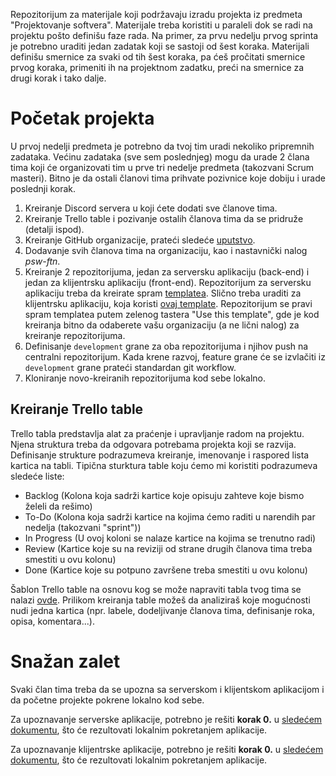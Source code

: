 Repozitorijum za materijale koji podržavaju izradu projekta iz predmeta "Projektovanje softvera". Materijale treba koristiti u paraleli dok se radi na projektu pošto definišu faze rada. Na primer, za prvu nedelju prvog sprinta je potrebno uraditi jedan zadatak koji se sastoji od šest koraka. Materijali definišu smernice za svaki od tih šest koraka, pa ćeš pročitati smernice prvog koraka, primeniti ih na projektnom zadatku, preći na smernice za drugi korak i tako dalje.

# Početak projekta
U prvoj nedelji predmeta je potrebno da tvoj tim uradi nekoliko pripremnih zadataka. Većinu zadataka (sve sem poslednjeg) mogu da urade 2 člana tima koji će organizovati tim u prve tri nedelje predmeta (takozvani Scrum masteri). Bitno je da ostali članovi tima prihvate pozivnice koje dobiju i urade poslednji korak.

1. Kreiranje Discord servera u koji ćete dodati sve članove tima.
2. Kreiranje Trello table i pozivanje ostalih članova tima da se pridruže (detalji ispod).
3. Kreiranje GitHub organizacije, prateći sledeće [uputstvo](https://docs.github.com/en/organizations/collaborating-with-groups-in-organizations/creating-a-new-organization-from-scratch).
4. Dodavanje svih članova tima na organizaciju, kao i nastavnički nalog _psw-ftn_.
5. Kreiranje 2 repozitorijuma, jedan za serversku aplikaciju (back-end) i jedan za klijentrsku aplikaciju (front-end). Repozitorijum za serversku aplikaciju treba da kreirate spram [templatea](https://github.com/psw-ftn/tourism-be). Slično treba uraditi za klijentrsku aplikaciju, koja koristi [ovaj template](https://github.com/psw-ftn/tourism-fe). Repozitorijum se pravi spram templatea putem zelenog tastera "Use this template", gde je kod kreiranja bitno da odaberete vašu organizaciju (a ne lični nalog) za kreiranje repozitorijuma.
6. Definisanje `development` grane za oba repozitorijuma i njihov push na centralni repozitorijum. Kada krene razvoj, feature grane će se izvlačiti iz `development` grane prateći standardan git workflow.
7. Kloniranje novo-kreiranih repozitorijuma kod sebe lokalno.

## Kreiranje Trello table

Trello tabla predstavlja alat za praćenje i upravljanje radom na projektu. Njena struktura treba da odgovara potrebama projekta koji se razvija. Definisanje strukture podrazumeva kreiranje, imenovanje i raspored lista kartica na tabli. Tipična sturktura table koju ćemo mi koristiti podrazumeva sledeće liste:

- Backlog (Kolona koja sadrži kartice koje opisuju zahteve koje bismo želeli da rešimo)
- To-Do (Kolona koja sadrži kartice na kojima ćemo raditi u narendih par nedelja (takozvani "sprint"))
- In Progress (U ovoj koloni se nalaze kartice na kojima se trenutno radi)
- Review (Kartice koje su na reviziji od strane drugih članova tima treba smestiti u ovu kolonu)
- Done (Kartice koje su potpuno završene treba smestiti u ovu kolonu)

Šablon Trello table na osnovu kog se može napraviti tabla tvog tima se nalazi [ovde](https://trello.com/b/AejlmzUU/example-board). Prilikom kreiranja table možeš da analiziraš koje mogućnosti nudi jedna kartica (npr. labele, dodeljivanje članova tima, definisanje roka, opisa, komentara...).

# Snažan zalet
Svaki član tima treba da se upozna sa serverskom i klijentskom aplikacijom i da početne projekte pokrene lokalno kod sebe.

Za upoznavanje serverske aplikacije, potrebno je rešiti **korak 0.** u [sledećem dokumentu](https://github.com/psw-ftn/supportive-information/blob/master/s1/w1/back-end.md#0-organizacija-i-pokretanje-projekta), što će rezultovati lokalnim pokretanjem aplikacije.

Za upoznavanje klijentrske aplikacije, potrebno je rešiti **korak 0.** u [sledećem dokumentu](https://github.com/psw-ftn/supportive-information/blob/master/s1/w1/front-end.md#0-organizacija-i-pokretanje-projekta), što će rezultovati lokalnim pokretanjem aplikacije.
